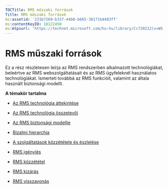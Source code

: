 ```yaml
---
TOCTitle: RMS műszaki források
Title: RMS műszaki források
ms:assetid: '231b7269-b337-44b0-b665-38171b4483ff'
ms:contentKeyID: 18122450
ms:mtpsurl: 'https://technet.microsoft.com/hu-hu/library/Cc720212(v=WS.10)'
---
```


RMS műszaki források
====================

Ez a rész részletesen leírja az RMS rendszerben alkalmazott technológiákat, beleértve az RMS webszolgáltatásait és az RMS ügyfeleknél használatos technológiákat. Ismerteti továbbá az RMS funkcióit, valamint az általa használt biztonsági modellt.

**A témakör tartalma**

-   [Az RMS technológia áttekintése](https://technet.microsoft.com/eb48c3de-e038-4fcb-a091-b67ea4fe0dc7)

-   [Az RMS technológia összetevői](https://technet.microsoft.com/05d99f6e-8170-458c-a7ef-cee6fa30f057)

-   [Az RMS biztonsági modellje](https://technet.microsoft.com/665db831-366d-4dca-9bb3-cc2912481fe1)

-   [Bizalmi hierarchia](https://technet.microsoft.com/2d44182f-a653-4383-aba1-dade53f7cf9a)

-   [A szolgáltatások közzététele és észlelése](https://technet.microsoft.com/336c0d55-fd7f-4aa9-b3e6-bfd6565b1086)

-   [RMS igénylés](https://technet.microsoft.com/999db3e1-e3ab-4513-87d9-d584ee334c00)

-   [RMS közzététel](https://technet.microsoft.com/a82f4172-546d-4fab-9f96-3f8b263a5b69)

-   [RMS kizárás](https://technet.microsoft.com/c17e393e-b6a9-4ae5-aee5-18baa6b32d4d)

-   [RMS visszavonás](https://technet.microsoft.com/72689f90-f3c5-4b61-94ea-d825f3199b3b)